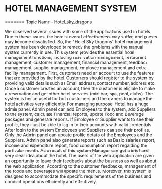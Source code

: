 
# HOTEL MANAGEMENT SYSTEM
=======
Topic Name - Hotel_sky_dragons

We observed several issues with some of the applications used in hotels. Due to these issues, the hotel's overall effectiveness may suffer, and guests may become dissatisfied. So, the "Hotel Sky Dragons" hotel management system has been developed to remedy the problems with the manual system currently in use. This system provides the essential hotel management functions, including reservation management, restaurant management, customer management, financial management, feedback management, supplier management, employee management and extra-facility management. First, customers need an account to use the features that are provided by the hotel. Customers should register to the system by providing valid details such as Email address, contact number, address etc. Once a customer creates an account, then the customer is eligible to make a reservation and get other hotel services (mini bar, spa, pool, clubs). The system is hence useful for both customers and the owners to manage the hotel activities very efficiently. For managing purpose, Hotel has a huge admin panel. Admin panel can add Employees to the system, add Suppliers to the system, calculate Financial reports, update Food and Beverage packages and generate reports. If Employee or Supplier wants to see their profile, they must be able to log in to their accounts with valid credentials. After login to the system Employees and Suppliers can see their profiles. Only the Admin panel can update profile details of the Employees and the Suppliers. Admin panel also generate reports such as Basic salaries report, income and expenditure report, food consumption report regarding the particular month. As a result of this system Manager can get a brief and very clear idea about the hotel. The users of the web application are given an opportunity to leave their feedbacks about the business as well as about the web application. According to the customer feedbacks, management of the foods and beverages will update the menus. Moreover, this system is designed to accommodate the specific requirements of the business and conduct operations efficiently and effectively.

